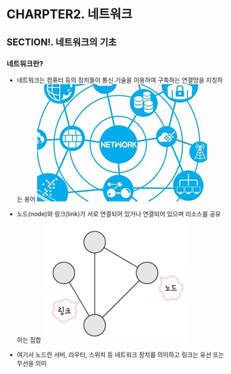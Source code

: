 # CHARPTER2. 네트워크

## SECTION!. 네트워크의 기초


### 네트워크란?

- 네트워크는 컴퓨터 등의 장치들이 통신 기술을 이용하여 구축하는 연결망을 지칭하는 용어
![alt text](image.png)

- 노드(node)와 링크(link)가 서로 연결되어 있거나 연결되어 있으며 리소스를 공유하는 집합
![alt text](image-1.png)

- 여기서 노드란 서버, 라우터, 스위치 등 네트워크 장치를 의미하고 링크는 유선 또는 무선을 의미